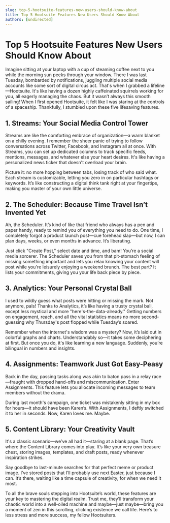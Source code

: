 ```yaml
---
slug: top-5-hootsuite-features-new-users-should-know-about
title: Top 5 Hootsuite Features New Users Should Know About
authors: [undirected]
---
```



# Top 5 Hootsuite Features New Users Should Know About

Imagine sitting at your laptop with a cup of steaming coffee next to you while the morning sun peeks through your window. There I was last Tuesday, bombarded by notifications, juggling multiple social media accounts like some sort of digital circus act. That's when I grabbed a lifeline—Hootsuite. It's like having a dozen highly caffeinated squirrels working for you, all eagerly managing the chaos. But it wasn’t always this smooth sailing! When I first opened Hootsuite, it felt like I was staring at the controls of a spaceship. Thankfully, I stumbled upon these five lifesaving features.

## 1. Streams: Your Social Media Control Tower

Streams are like the comforting embrace of organization—a warm blanket on a chilly evening. I remember the sheer panic of trying to follow conversations across Twitter, Facebook, and Instagram all at once. With Streams, you can set up dedicated columns to track specific feeds, mentions, messages, and whatever else your heart desires. It's like having a personalized news ticker that doesn't overload your brain.

Picture it: no more hopping between tabs, losing track of who said what. Each stream is customizable, letting you zero in on particular hashtags or keywords. It’s like constructing a digital think tank right at your fingertips, making you master of your own little universe.

## 2. The Scheduler: Because Time Travel Isn’t Invented Yet

Ah, the Scheduler. It’s kind of like that friend who always has a pen and paper handy, ready to remind you of everything you need to do. One time, I completely forgot a product launch post—cue forehead slap—but now, I can plan days, weeks, or even months in advance. It’s liberating.

Just click "Create Post," select date and time, and bam! You’re a social media sorcerer. The Scheduler saves you from that pit-stomach feeling of missing something important and lets you relax knowing your content will post while you're leisurely enjoying a weekend brunch. The best part? It lists your commitments, giving you your life back piece by piece.

## 3. Analytics: Your Personal Crystal Ball

I used to wildly guess what posts were hitting or missing the mark. Not anymore, pals! Thanks to Analytics, it’s like having a trusty crystal ball, except less mystical and more "here's-the-data-already." Getting numbers on engagement, reach, and all the vital statistics means no more second-guessing why Thursday's post flopped while Tuesday’s soared. 

Remember when the internet's wisdom was a mystery? Now, it’s laid out in colorful graphs and charts. Understandably so—it takes some deciphering at first. But once you do, it's like learning a new language. Suddenly, you’re bilingual in numbers and insights.

## 4. Assignments: Teamwork Just Got Easy-Peasy

Back in the day, passing tasks along was akin to baton pass in a relay race—fraught with dropped hand-offs and miscommunication. Enter Assignments. This feature lets you allocate incoming messages to team members without the drama. 

During last month's campaign, one ticket was mistakenly sitting in my box for hours—it should have been Karen’s. With Assignments, I deftly switched it to her in seconds. Now, Karen loves me. Maybe.

## 5. Content Library: Your Creativity Vault

It's a classic scenario—we’ve all had it—staring at a blank page. That’s where the Content Library comes into play. It’s like your very own treasure chest, storing images, templates, and draft posts, ready whenever inspiration strikes. 

Say goodbye to last-minute searches for that perfect meme or product image. I’ve stored posts that I’ll probably use next Easter, just because I can. It’s there, waiting like a time capsule of creativity, for when we need it most.

To all the brave souls stepping into Hootsuite’s world, these features are your key to mastering the digital realm. Trust me, they’ll transform your chaotic world into a well-oiled machine and maybe—just maybe—bring you a moment of zen in this scrolling, clicking existence we call life. Here’s to less stress and more success, my fellow Hootsuiters.
 